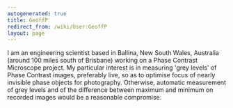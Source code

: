 ```yaml
---
autogenerated: true
title: GeoffP
redirect_from: /wiki/User:GeoffP
layout: page
---
```


I am an engineering scientist based in Ballina, New South Wales,
Australia (around 100 miles south of Brisbane) working on a Phase
Contrast Microscope project. My particular interest is in measuring
'grey levels' of Phase Contrast images, preferably live, so as to
optimise focus of nearly invisible phase objects for photography.
Otherwise, automatic measurement of grey levels and of the difference
between maximum and minimum on recorded images would be a reasonable
compromise.
